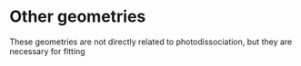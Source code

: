 # Other geometries
These geometries are not directly related to photodissociation, but they are necessary for fitting